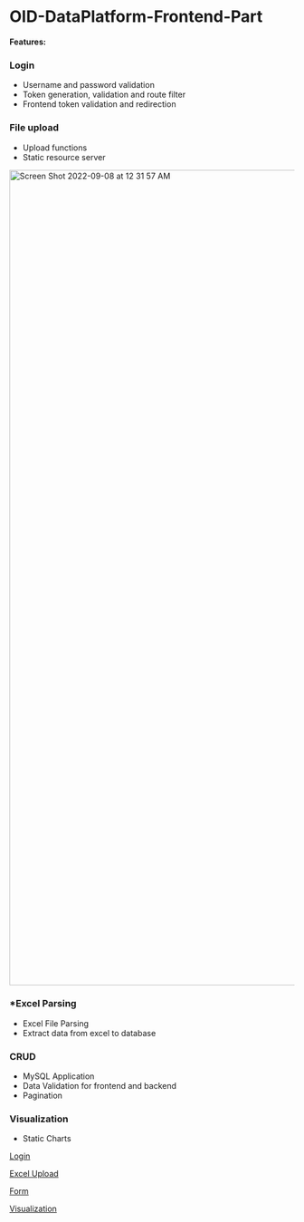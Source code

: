 # OID-DataPlatform-Frontend-Part

**Features:**


### Login

- Username and password validation
- Token generation, validation and route filter
- Frontend token validation and redirection

### File upload

- Upload functions
- Static resource server
<img width="1440" alt="Screen Shot 2022-09-08 at 12 31 57 AM" src="https://user-images.githubusercontent.com/57036320/189035203-f0d950d1-e3bc-4497-b285-adad33b3fdff.png">

### *Excel Parsing

- Excel File Parsing
- Extract data from excel to database

### CRUD

- MySQL Application
- Data Validation for frontend and backend
- Pagination

### Visualization

- Static Charts

[Login](https://www.notion.so/Login-f9b15aa1ccc147fdbbb9e55fc3653e65)

[Excel Upload](https://www.notion.so/Excel-Upload-0fc5885c5a4043e392f604b981603009)

[Form](https://www.notion.so/Form-fa8fda843d6e47088694590fa5b12b87)

[Visualization](https://www.notion.so/Visualization-82433c80841a4ff0be23daaa61cc26fc)
